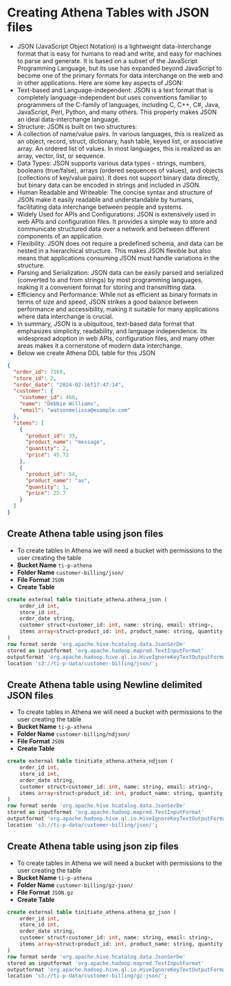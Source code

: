 # Creating Athena Tables with JSON files
* JSON (JavaScript Object Notation) is a lightweight data-interchange format that is easy for humans to read and write, and easy for machines to parse and generate. It is based on a subset of the JavaScript Programming Language, but its use has expanded beyond JavaScript to become one of the primary formats for data interchange on the web and in other applications. Here are some key aspects of JSON:
* Text-based and Language-independent: JSON is a text format that is completely language-independent but uses conventions familiar to programmers of the C-family of languages, including C, C++, C#, Java, JavaScript, Perl, Python, and many others. This property makes JSON an ideal data-interchange language.
* Structure: JSON is built on two structures:
* A collection of name/value pairs. In various languages, this is realized as an object, record, struct, dictionary, hash table, keyed list, or associative array.
An ordered list of values. In most languages, this is realized as an array, vector, list, or sequence.
* Data Types: JSON supports various data types - strings, numbers, booleans (true/false), arrays (ordered sequences of values), and objects (collections of key/value pairs). It does not support binary data directly, but binary data can be encoded in strings and included in JSON.
* Human Readable and Writeable: The concise syntax and structure of JSON make it easily readable and understandable by humans, facilitating data interchange between people and systems.
* Widely Used for APIs and Configurations: JSON is extensively used in web APIs and configuration files. It provides a simple way to store and communicate structured data over a network and between different components of an application.
* Flexibility: JSON does not require a predefined schema, and data can be nested in a hierarchical structure. This makes JSON flexible but also means that applications consuming JSON must handle variations in the structure.
* Parsing and Serialization: JSON data can be easily parsed and serialized (converted to and from strings) by most programming languages, making it a convenient format for storing and transmitting data.
* Efficiency and Performance: While not as efficient as binary formats in terms of size and speed, JSON strikes a good balance between performance and accessibility, making it suitable for many applications where data interchange is crucial.
* In summary, JSON is a ubiquitous, text-based data format that emphasizes simplicity, readability, and language independence. Its widespread adoption in web APIs, configuration files, and many other areas makes it a cornerstone of modern data interchange.
* Below we create Athena DDL table for this JSON
```json
{
  "order_id": 7169,
  "store_id": 2,
  "order_date": "2024-02-16T17:47:14",
  "customer": {
    "customer_id": 466,
    "name": "Debbie Williams",
    "email": "watsonmelissa@example.com"
  },
  "items": [
    {
      "product_id": 33,
      "product_name": "message",
      "quantity": 2,
      "price": 45.72
    },
    {
      "product_id": 54,
      "product_name": "as",
      "quantity": 1,
      "price": 25.7
    }
  ]
}
```

## Create Athena table using json files
* To create tables in Athena we will need a bucket with permissions to the user creating the table
* **Bucket Name** `ti-p-athena`
* **Folder Name** `customer-billing/json/`
* **File Format** `JSON`
* **Create Table**
```sql
create external table tinitiate_athena.athena_json (
    order_id int,
    store_id int,
    order_date string,
    customer struct<customer_id: int, name: string, email: string>,
    items array<struct<product_id: int, product_name: string, quantity: int, price: double>>
)
row format serde 'org.apache.hive.hcatalog.data.JsonSerDe'
stored as inputformat 'org.apache.hadoop.mapred.TextInputFormat'
outputformat 'org.apache.hadoop.hive.ql.io.HiveIgnoreKeyTextOutputFormat'
location 's3://ti-p-data/customer-billing/json/';
```

## Create Athena table using Newline delimited JSON files
* To create tables in Athena we will need a bucket with permissions to the user creating the table
* **Bucket Name** `ti-p-athena`
* **Folder Name** `customer-billing/ndjson/`
* **File Format** `JSON`
* **Create Table**
```sql
create external table tinitiate_athena.athena_ndjson (
    order_id int,
    store_id int,
    order_date string,
    customer struct<customer_id: int, name: string, email: string>,
    items array<struct<product_id: int, product_name: string, quantity: int, price: double>>
)
row format serde 'org.apache.hive.hcatalog.data.JsonSerDe'
stored as inputformat 'org.apache.hadoop.mapred.TextInputFormat'
outputformat 'org.apache.hadoop.hive.ql.io.HiveIgnoreKeyTextOutputFormat'
location 's3://ti-p-data/customer-billing/json/';
```

## Create Athena table using json zip files
* To create tables in Athena we will need a bucket with permissions to the user creating the table
* **Bucket Name** `ti-p-athena`
* **Folder Name** `customer-billing/gz-json/`
* **File Format** `JSON.gz`
* **Create Table**
```sql
create external table tinitiate_athena.athena_gz_json (
    order_id int,
    store_id int,
    order_date string,
    customer struct<customer_id: int, name: string, email: string>,
    items array<struct<product_id: int, product_name: string, quantity: int, price: double>>
)
row format serde 'org.apache.hive.hcatalog.data.JsonSerDe'
stored as inputformat 'org.apache.hadoop.mapred.TextInputFormat'
outputformat 'org.apache.hadoop.hive.ql.io.HiveIgnoreKeyTextOutputFormat'
location 's3://ti-p-data/customer-billing/gz-json/';
```
